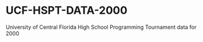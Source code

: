 # UCF-HSPT-DATA-2000
University of Central Florida High School Programming Tournament data for 2000

